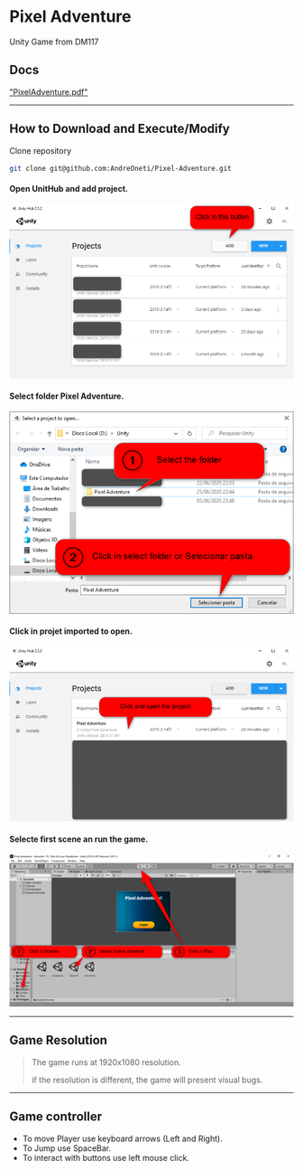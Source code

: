 # Pixel Adventure
Unity Game from DM117

## Docs

["PixelAdventure.pdf"](./Docs/PixelAdventure.pdf)

<hr>

## How to Download and Execute/Modify

Clone repository

```bash
git clone git@github.com:AndreOneti/Pixel-Adventure.git
```

#### Open UnitHub and add project.

![Hello](./Images/UnityHub.png)

#### Select folder Pixel Adventure.

![Hello](./Images/UnityHubAddProject.png)

#### Click in projet imported to open.

![Hello](./Images/UnityHubOpenProject.png)

#### Selecte first scene an run the game.

![Hello](./Images/UnityHubExecuteProject.png)

<hr>

## Game Resolution

>The game runs at 1920x1080 resolution.
>
>if the resolution is different, the game will present visual bugs.

<hr>

## Game controller

- To move Player use keyboard arrows (Left and Right).
- To Jump use SpaceBar.
- To interact with buttons use left mouse click.